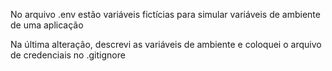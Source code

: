 No arquivo .env estão variáveis fictícias para simular variáveis de ambiente de uma aplicação

Na última alteração, descrevi as variáveis de ambiente e coloquei o arquivo de credenciais no .gitignore